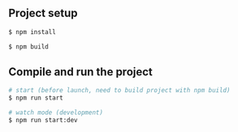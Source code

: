 ## Project setup

```bash
$ npm install

$ npm build
```

## Compile and run the project

```bash
# start (before launch, need to build project with npm build)
$ npm run start

# watch mode (development)
$ npm run start:dev

```